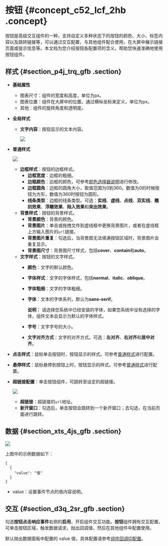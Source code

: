 # 按钮 {#concept_c52_lcf_2hb .concept}

按钮是高级交互组件的一种，支持自定义多种状态下的按钮的颜色、大小、标签内容以及跳转链接等，可以通过交互配置，与其他组件配合使用，在大屏中展示链接页面或提示信息等。本文档为您介绍按钮各配置项的含义，帮助您快速准确地使用按钮组件。

## 样式 {#section_p4j_trq_gfb .section}

-   **基础属性** 

    -   图表尺寸：组件的宽度和高度，单位为px。
    -   图表位置：组件在大屏中的位置，通过横纵坐标来定义，单位为px。
    -   其他：组件的旋转角度和透明度。
-   **全局样式** 
    -   **文字内容**：按钮显示的文本内容。

        ![](http://static-aliyun-doc.oss-cn-hangzhou.aliyuncs.com/assets/img/148030/155894133241561_zh-CN.png)

-   **普通样式**

    ![](http://static-aliyun-doc.oss-cn-hangzhou.aliyuncs.com/assets/img/148030/155894133241562_zh-CN.png)

    -   **边框样式**：按钮的边框样式。
        -   **边框宽度**：边框的粗细。
        -   **边框颜色**：边框的颜色，可参考[颜色选择器说明](cn.zh-CN/用户指南/组件指南/配置项说明.md#section_kdw_vj4_t2b)进行修改。
        -   **边框圆角**：边框的圆角大小，取值范围为0到360。数值为0的时候按钮为方形，数值为360时按钮为圆形。
        -   **线条类型**：边框的线条类型。可选：**实线**、**虚线**、**点线**、**双实线**、**雕刻效果**、**浮雕效果**、**陷入效果**和**突出效果**。
    -   **背景样式**：按钮的背景样式。
        -   **背景颜色**：背景的颜色。
        -   **背景图片**：单击或拖拽文件到虚线框中更换背景图片，或者在虚线框上方输入图片的`url`链接。
        -   **背景图片重复**：勾选后，当背景图无法填满按钮区域时，背景图片会重复显示。
        -   **背景图尺寸**：背景图尺寸样式，包括**cover**、**contain**和**auto**。
    -   **文字样式**：按钮的文字样式。
        -   **颜色**：文字的默认颜色。
        -   **字体样式**：文字的字体样式，包括**normal**、**italic**、**oblique**。
        -   **字体粗细**：文字的字体粗细。
        -   **字体**：文本的字体系列，默认为**sans-serif**。

            **说明：** 请选择您系统中已经安装的字体，如果您系统中没有选择的字体，组件文本会显示为默认的字体样式。

        -   **字号**：文字字号的大小。
        -   **文字对齐方式**：文字的对齐方式。可选：**左对齐**、**右对齐**和**居中对齐**。
-   **点击样式**：鼠标单击按钮时，按钮显示的样式。可参考[普通样式](#putong)进行配置。
-   **悬停样式**：鼠标悬停到按钮上时，按钮显示的样式。可参考[普通样式](#putong)进行配置。
-   **超链接配置**：单击按钮组件，可跳转至设定的超链接。

    ![](http://static-aliyun-doc.oss-cn-hangzhou.aliyuncs.com/assets/img/148030/155894133241563_zh-CN.png)

    -   **超链接**：超链接的`url`地址。
    -   **新开窗口**：勾选后，单击按钮会跳转到一个新开窗口；去勾选，在当前页面进行跳转。

## 数据 {#section_xts_4js_gfb .section}

![](http://static-aliyun-doc.oss-cn-hangzhou.aliyuncs.com/assets/img/148030/155894133241564_zh-CN.png)

上图中的示例数据如下：

``` {#codeblock_vo2_94t_hem}
[
  {
    "value": "值"
  }
]
```

-   value：设置事件节点的值内容说明。

## 交互 {#section_d3q_2sr_gfb .section}

勾选**按钮点击响应事件**右侧的**启用**，开启组件交互功能。**按钮**组件拥有交互配置，可单击按钮区域，触发数据请求，抛出回调值，然后在其他组件中配置使用。

默认抛出数据面板中配置的 value 值，具体配置请参考[组件回调ID配置](../cn.zh-CN/最佳实践/配置数字翻牌器组件的回调ID.md#)。


